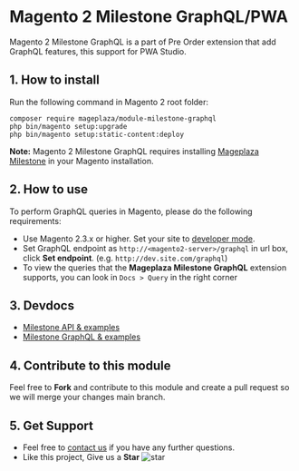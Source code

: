 # Magento 2 Milestone GraphQL/PWA

Magento 2 Milestone GraphQL is a part of Pre Order extension that add GraphQL features, this support for PWA Studio.
## 1. How to install

Run the following command in Magento 2 root folder:

```
composer require mageplaza/module-milestone-graphql
php bin/magento setup:upgrade
php bin/magento setup:static-content:deploy
```

**Note:**
Magento 2 Milestone GraphQL requires installing [Mageplaza Milestone](https://www.mageplaza.com/magento-2-milestone/) in your Magento installation.

## 2. How to use

To perform GraphQL queries in Magento, please do the following requirements:

- Use Magento 2.3.x or higher. Set your site to [developer mode](https://www.mageplaza.com/devdocs/enable-disable-developer-mode-magento-2.html).
- Set GraphQL endpoint as `http://<magento2-server>/graphql` in url box, click **Set endpoint**. 
(e.g. `http://dev.site.com/graphql`)
- To view the queries that the **Mageplaza Milestone GraphQL** extension supports, you can look in `Docs > Query` in the right corner

## 3. Devdocs

- [Milestone API & examples](https://documenter.getpostman.com/view/10589000/T1LJm8wp)
- [Milestone GraphQL & examples](https://documenter.getpostman.com/view/10589000/TVYKZwEg)


## 4. Contribute to this module

Feel free to **Fork** and contribute to this module and create a pull request so we will merge your changes main branch.

## 5. Get Support

- Feel free to [contact us](https://www.mageplaza.com/contact.html) if you have any further questions.
- Like this project, Give us a **Star** ![star](https://i.imgur.com/S8e0ctO.png)
